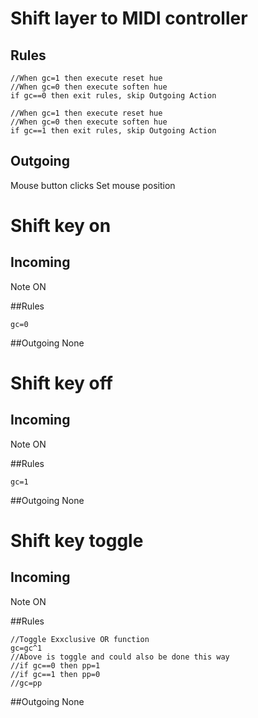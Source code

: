 # Shift layer to MIDI controller

## Rules

```
//When gc=1 then execute reset hue
//When gc=0 then execute soften hue
if gc==0 then exit rules, skip Outgoing Action
```
```
//When gc=1 then execute reset hue
//When gc=0 then execute soften hue
if gc==1 then exit rules, skip Outgoing Action
```
## Outgoing

Mouse button clicks
Set mouse position

# Shift key on

## Incoming
Note ON

##Rules
```
gc=0
```

##Outgoing
None


# Shift key off

## Incoming
Note ON

##Rules
```
gc=1
```

##Outgoing
None


# Shift key toggle

## Incoming
Note ON

##Rules
```
//Toggle Exxclusive OR function
gc=gc^1
//Above is toggle and could also be done this way
//if gc==0 then pp=1
//if gc==1 then pp=0
//gc=pp
```

##Outgoing
None